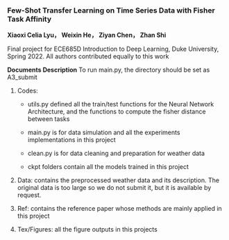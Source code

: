 ### Few-Shot Transfer Learning on Time Series Data with Fisher Task Affinity

**Xiaoxi Celia Lyu， Weixin He， Ziyan Chen， Zhan Shi**

Final project for ECE685D Introduction to Deep Learning, Duke University, Spring 2022. All authors contributed equally to this work



**Documents Description**
To run main.py, the directory should be set as A3_submit

1. Codes:

   - utils.py defined all the train/test functions for the Neural Network Architecture, and the functions to compute the fisher distance between tasks

   - main.py is for data simulation and all the experiments implementations in this project

   - clean.py is for data cleaning and preparation for weather data   

   - ckpt folders contain all the models trained in this project

2. Data: contains the preprocessed weather data and its description. The original data is too large so we do not submit it, but it is available by request.
3. Ref: contains the reference paper whose methods are mainly applied in this project
4. Tex/Figures: all the figure outputs in this projects
